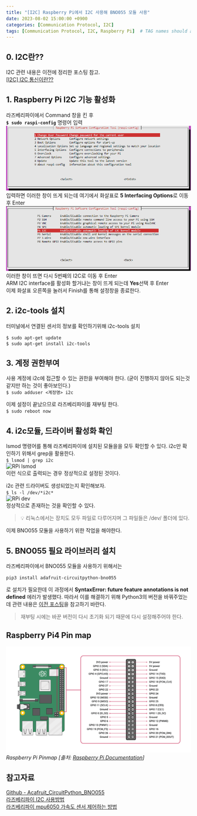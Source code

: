 ```yaml
---
title: "[I2C] Raspberry Pi에서 I2C 사용해 BNO055 모듈 사용"
date: 2023-08-02 15:00:00 +0900
categories: [Communication Protocol, I2C]
tags: [Communication Protocol, I2C, Raspberry Pi]  # TAG names should always be lowercase
---
```


## 0. I2C란??
I2C 관련 내용은 이전에 정리한 포스팅 참고.  
[[I2C] I2C 통신이란??](https://ibin-study.github.io/posts/Communication_i2c/ "ibin's study - [I2C] I2C 통신이란??")

## 1. Raspberry Pi I2C 기능 활성화
라즈베리파이에서 Command 창을 킨 후  
**```$ sudo raspi-config```** 명령어 입력  
![RPi config](/assets/img/post_img/RPi-config.png)  
입력하면 이러한 창이 뜨게 되는데 여기에서 화살표로 **5 Interfacing Options**로 이동 후 Enter  
![RPi config2](/assets/img/post_img/RPi-config_2.png)  
이러한 창이 뜨면 다시 5번째의 I2C로 이동 후 Enter  
ARM I2C interface를 활성화 할거냐는 창이 뜨게 되는데 **Yes**선택 후 Enter  
이제 화살표 오른쪽을 눌러서 Finish를 통해 설정창을 종료한다.

## 2. i2c-tools 설치
터미널에서 연결된 센서의 정보를 확인하기위해 i2c-tools 설치
```shell
$ sudo apt-get update
$ sudo apt-get install i2c-tools
```

## 3. 계정 권한부여
사용 계정에 i2c에 접근할 수 있는 권한을 부여해야 한다. (굳이 진행하지 않아도 되는것 같지만 하는 것이 좋아보인다.)  
```$ sudo adduser <계정명> i2c```

이제 설정이 끝났으므로 라즈베리파이를 재부팅 한다.  
```$ sudo reboot now```

## 4. i2c모듈, 드라이버 활성화 확인
lsmod 명령어를 통해 라즈베리파이에 설치된 모듈을을 모두 확인할 수 있다. i2c만 확인하기 위해서 grep을 활용한다.  
```$ lsmod | grep i2c```  
![RPi lsmod](/assets/img/post_img/RPi-lsmod.png)  
이런 식으로 출력되는 경우 정상적으로 설정된 것이다.

i2c 관련 드라이버도 생성되었는지 확인해보자.  
```$ ls -l /dev/*i2c*```  
![RPi dev](/assets/img/post_img/RPi-dev.png)  
정상적으로 존재하는 것을 확인할 수 있다. 
> 💡 리눅스에서는 장치도 모두 파일로 다루어지며 그 파일들은 /dev/ 폴더에 있다.

이제 BNO055 모듈을 사용하기 위한 작업을 해야한다.

## 5. BNO055 필요 라이브러리 설치
라즈베리파이에서 BNO055 모듈을 사용하기 위해서는  
``` shell
pip3 install adafruit-circuitpython-bno055
```  
로 설치가 필요한데 이 과정에서 **SyntaxError: future feature annotations is not defined** 에러가 발생했다.
따라서 이를 해결하기 위해 Python3의 버전을 바꿔주었는데 관련 내용은 [이전 포스팅](https://ibin-study.github.io/posts/RaspberryPi_python/)을 참고하기 바란다.
> 재부팅 시에는 바꾼 버전이 다시 초기화 되기 때문에 다시 설정해주어야 한다.




## Raspberry Pi4 Pin map
![RPi Pinmap](/assets/img/post_img/RPi-GPIO-Pinout.png)
_Raspberry Pi Pinmap [출처: [Raspberry Pi Documentation](https://www.raspberrypi.com/documentation/computers/raspberry-pi.html)]_



## 참고자료
[Github - Acafruit_CircuitPython_BNO055](https://github.com/adafruit/Adafruit_CircuitPython_BNO055)  
[라즈베리파이 I2C 사용방법](https://m.blog.naver.com/chgy2131/221922893758)  
[라즈베리파이 mpu6050 가속도 센서 제어하는 방법](https://hoho325.tistory.com/224)  


